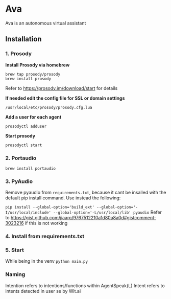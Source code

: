# Ava
Ava is an autonomous virtual assistant

## Installation
### 1. Prosody
**Install Prosody via homebrew**

```
brew tap prosody/prosody 
brew install prosody
```
Refer to https://prosody.im/download/start for details

**If needed edit the config file for SSL or domain settings**

`/usr/local/etc/prosody/prosody.cfg.lua`


**Add a user for each agent** 

`prosodyctl adduser`


**Start prosody**

`prosodyctl start`


### 2. Portaudio
`brew install portaudio`

### 3. PyAudio
Remove pyaudio from `requirements.txt`, because it cant be insalled with the default pip install command. Use instead the following:

`pip install --global-option='build_ext' --global-option='-I/usr/local/include' --global-option='-L/usr/local/lib' pyaudio`
Refer to https://gist.github.com/jiaaro/9767512210a1d80a8a0d#gistcomment-3023216 if this is not working

### 4. Install from requirements.txt

### 5. Start
While being in the venv
`python main.py`


### Naming
Intention refers to intentions/functions within AgentSpeak(L)
Intent refers to intents detected in user se by Wit.ai